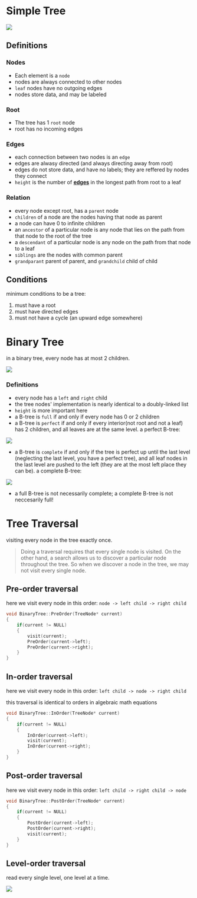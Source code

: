 # Simple Tree
![](/images/tree.png)

## Definitions

### Nodes
- Each element is a `node`
- nodes are always connected to other nodes
- `leaf` nodes have no outgoing edges
- nodes store data, and may be labeled

### Root
- The tree has 1 `root` node
- root has no incoming edges

### Edges
- each connection between two nodes is an `edge`
- edges are alwasy directed (and always directing away from root)
- edges do not store data, and have no labels; they are reffered by nodes they connect
- `height` is the number of **<u>edges</u>** in the longest path from root to a leaf

### Relation
- every node except root, has a `parent` node
- `children` of a node are the nodes having that node as parent
- a node can have 0 to infinite children
- an `ancestor` of a particular node is any node that lies on the path from that node to the root of the tree
- a `descendant` of a particular node is any node on the path from that node to a leaf
- `siblings` are the nodes with common parent
- `grandparant` parent of parent, and `grandchild` child of child

## Conditions
minimum conditions to be a tree:
1. must have a root
2. must have directed edges
3. must not have a cycle (an upward edge somewhere)

# Binary Tree
in a binary tree, every node has at most 2 children.

![](/images/binary-tree.png)

### Definitions
- every node has a `left` and `right` child
- the tree nodes' implementation is nearly identical to a doubly-linked list
- `height` is more important here
- a B-tree is `full` if and only if every node has 0 or 2 children
- a B-tree is `perfect` if and only if every interior(not root and not a leaf) has 2 children, and all leaves are at the same level. a perfect B-tree:

![](/images/perfect-btree.png)

- a B-tree is `complete` if and only if the tree is perfect up until the last level (neglecting the last level, you have a perfect tree), and all leaf nodes in the last level are pushed to the left (they are at the most left place they can be). a complete B-tree:

![](/images/complete-btree.png)

- a full B-tree is not necessarily complete; a complete B-tree is not neccesarily full!

# Tree Traversal
visiting every node in the tree exactly once.

> Doing a traversal requires that every single node is visited. On the other hand, a search allows us to discover a particular node throughout the tree. So when we discover a node in the tree, we may not visit every single node.

## Pre-order traversal
here we visit every node in this order: `node -> left child -> right child`

```cpp
void BinaryTree::PreOrder(TreeNode* current)
{
    if(current != NULL)
    {
        visit(current);
        PreOrder(current->left);
        PreOrder(current->right);
    }
}
```

## In-order traversal
here we visit every node in this order: `left child -> node -> right child`

this traversal is identical to orders in algebraic math equations 

```cpp
void BinaryTree::InOrder(TreeNode* current)
{
    if(current != NULL)
    {
        InOrder(current->left);
        visit(current);
        InOrder(current->right);
    }
}
```

## Post-order traversal
here we visit every node in this order: `left child -> right child -> node`

```cpp
void BinaryTree::PostOrder(TreeNode* current)
{
    if(current != NULL)
    {
        PostOrder(current->left);
        PostOrder(current->right);
        visit(current);
    }
}
```

## Level-order traversal
read every single level, one level at a time.

![](/images/level-order-traversal.png)
